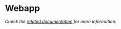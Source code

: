 # Webapp

_Check the [related documentation](https://swiss-ai-center.github.io/core-engine/reference/webapp) for more information._
